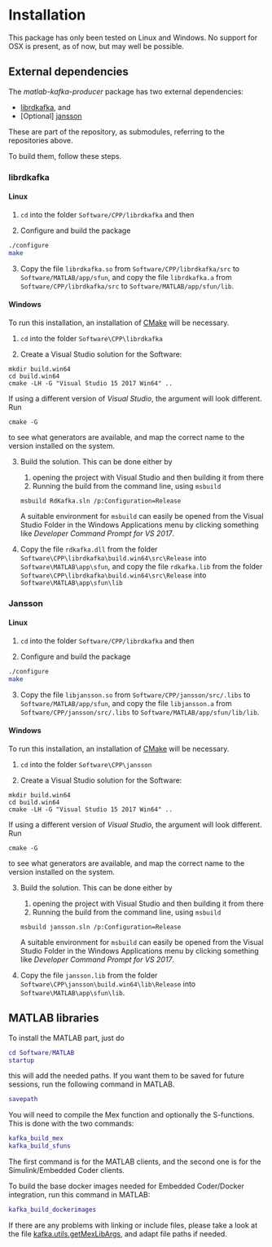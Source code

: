 # Installation

This package has only been tested on Linux and Windows. No support for OSX is present, as of now,
but may well be possible.

## External dependencies

The *matlab-kafka-producer* package has two external dependencies:

* [librdkafka](https://github.com/edenhill/librdkafka), and
* [Optional] [jansson](http://www.digip.org/jansson/)

These are part of the repository, as submodules, referring to the repositories above.

To build them, follow these steps.

### librdkafka

#### Linux
1. `cd` into the folder `Software/CPP/librdkafka` and then

2. Configure and build the package
```bash
./configure
make
```

3. Copy the file `librdkafka.so` from `Software/CPP/librdkafka/src`
to `Software/MATLAB/app/sfun`, and
copy the file `librdkafka.a` from `Software/CPP/librdkafka/src`
to `Software/MATLAB/app/sfun/lib`.

#### Windows
To run this installation, an installation of [CMake](https://cmake.org/) will be necessary.

1. `cd` into the folder `Software\CPP\librdkafka`

2. Create a Visual Studio solution for the Software:
```none
mkdir build.win64
cd build.win64
cmake -LH -G "Visual Studio 15 2017 Win64" ..
```
If using a different version of *Visual Studio*, the argument will look different.
Run
```none
cmake -G
```
to see what generators are available, and map the correct name to the version
installed on the system.

3. Build the solution. This can be done either by
    1. opening the project with Visual Studio and then building it from there
    2. Running the build from the command line, using `msbuild`
    ```none
    msbuild RdKafka.sln /p:Configuration=Release
    ```
    A suitable environment for `msbuild` can easily be opened from the Visual Studio Folder in the
    Windows Applications menu by clicking something like *Developer Command Prompt for VS 2017*.

4. Copy the file `rdkafka.dll` from the folder
`Software\CPP\librdkafka\build.win64\src\Release` into
`Software\MATLAB\app\sfun`, and
copy the file `rdkafka.lib` from the folder
`Software\CPP\librdkafka\build.win64\src\Release` into
`Software\MATLAB\app\sfun\lib`

### Jansson

#### Linux

1. `cd` into the folder `Software/CPP/librdkafka` and then

2. Configure and build the package
```bash
./configure
make
```

3. Copy the file `libjansson.so` from `Software/CPP/jansson/src/.libs`
to `Software/MATLAB/app/sfun`, and
copy the file `libjansson.a` from `Software/CPP/jansson/src/.libs`
to `Software/MATLAB/app/sfun/lib/lib`.

#### Windows

To run this installation, an installation of [CMake](https://cmake.org/) will be necessary.

1. `cd` into the folder `Software\CPP\jansson`

2. Create a Visual Studio solution for the Software:
```none
mkdir build.win64
cd build.win64
cmake -LH -G "Visual Studio 15 2017 Win64" ..
```
If using a different version of *Visual Studio*, the argument will look different.
Run
```none
cmake -G
```
to see what generators are available, and map the correct name to the version
installed on the system.

3. Build the solution. This can be done either by
    1. opening the project with Visual Studio and then building it from there
    2. Running the build from the command line, using `msbuild`
    ```none
    msbuild jansson.sln /p:Configuration=Release
    ```
    A suitable environment for `msbuild` can easily be opened from the Visual Studio Folder in the
    Windows Applications menu by clicking something like *Developer Command Prompt for VS 2017*.

4. Copy the file `jansson.lib` from the folder
`Software\CPP\jansson\build.win64\lib\Release` into
`Software\MATLAB\app\sfun\lib`.

## MATLAB libraries

To install the MATLAB part, just do
```matlab
cd Software/MATLAB
startup
```
this will add the needed paths. If you want them to be saved for future sessions, run the following command in MATLAB.
```matlab
savepath
```

You will need to compile the Mex function and optionally the S-functions. This is done with the two commands:
```matlab
kafka_build_mex
kafka_build_sfuns
```

The first command is for the MATLAB clients, and the second one is for the Simulink/Embedded Coder clients.

To build the base docker images needed for Embedded Coder/Docker integration, run this command in MATLAB:
```matlab
kafka_build_dockerimages
```

If there are any problems with linking or include files, please take a look at the file
[kafka.utils.getMexLibArgs](/Software/MATLAB/system/+kafka/+utils/getMexLibArgs.m), and adapt file paths if needed.
